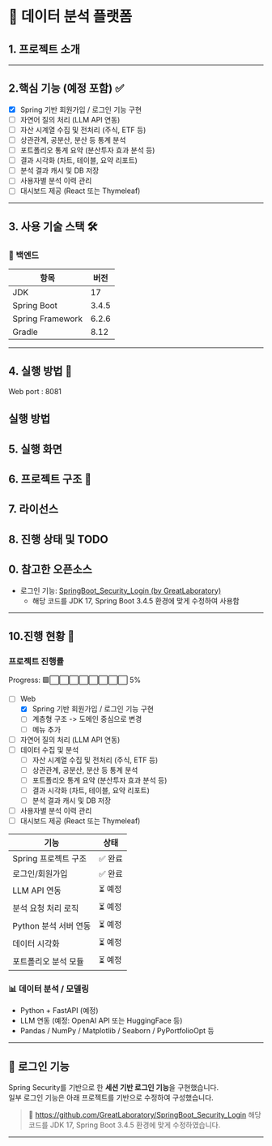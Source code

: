 # 🧠 데이터 분석 플랫폼
## 1. 프로젝트 소개
---

## 2.핵심 기능 (예정 포함) ✅ 

- [x] Spring 기반 회원가입 / 로그인 기능 구현 
- [ ] 자연어 질의 처리 (LLM API 연동)
- [ ] 자산 시계열 수집 및 전처리 (주식, ETF 등)
- [ ] 상관관계, 공분산, 분산 등 통계 분석
- [ ] 포트폴리오 통계 요약 (분산투자 효과 분석 등)
- [ ] 결과 시각화 (차트, 테이블, 요약 리포트)
- [ ] 분석 결과 캐시 및 DB 저장
- [ ] 사용자별 분석 이력 관리
- [ ] 대시보드 제공 (React 또는 Thymeleaf)

---

## 3. 사용 기술 스택 🛠️ 

### 🧩 백엔드

| 항목              | 버전       |
|-------------------|------------|
| JDK               | 17         |
| Spring Boot       | 3.4.5      |
| Spring Framework  | 6.2.6      |
| Gradle            | 8.12       |



---
## 4. 실행 방법 🚀
Web port : 8081
##  실행 방법
## 5. 실행 화면
## 6. 프로젝트 구조 📁
## 7. 라이선스
## 8. 진행 상태 및 TODO
## 0. 참고한 오픈소스
- 로그인 기능:
  [SpringBoot_Security_Login (by GreatLaboratory)](https://github.com/GreatLaboratory/SpringBoot_Security_Login)
  - 해당 코드를 JDK 17, Spring Boot 3.4.5 환경에 맞게 수정하여 사용함

---
## 10.진행 현황 🧪 
### 프로젝트 진행률
Progress: 🟩⬜⬜⬜⬜⬜⬜⬜⬜ 5%

- [ ] Web
  - [x] Spring 기반 회원가입 / 로그인 기능 구현
  - [ ] 계층형 구조 -> 도메인 중심으로 변경
  - [ ] 메뉴 추가
- [ ] 자연어 질의 처리 (LLM API 연동)
- [ ] 데이터 수집 및 분석
  - [ ] 자산 시계열 수집 및 전처리 (주식, ETF 등)
  - [ ] 상관관계, 공분산, 분산 등 통계 분석
  - [ ] 포트폴리오 통계 요약 (분산투자 효과 분석 등)
  - [ ] 결과 시각화 (차트, 테이블, 요약 리포트)
  - [ ] 분석 결과 캐시 및 DB 저장
- [ ] 사용자별 분석 이력 관리
- [ ] 대시보드 제공 (React 또는 Thymeleaf)

| 기능 | 상태 |
|------|------|
| Spring 프로젝트 구조 | ✅ 완료 |
| 로그인/회원가입 | ✅ 완료 |
| LLM API 연동 | ⏳ 예정 |
| 분석 요청 처리 로직 | ⏳ 예정 |
| Python 분석 서버 연동 | ⏳ 예정 |
| 데이터 시각화 | ⏳ 예정 |
| 포트폴리오 분석 모듈 | ⏳ 예정 |


### 📊 데이터 분석 / 모델링

- Python + FastAPI (예정)
- LLM 연동 (예정: OpenAI API 또는 HuggingFace 등)
- Pandas / NumPy / Matplotlib / Seaborn / PyPortfolioOpt 등

---

## 🔐 로그인 기능

Spring Security를 기반으로 한 **세션 기반 로그인 기능**을 구현했습니다.  
일부 로그인 기능은 아래 프로젝트를 기반으로 수정하여 구성했습니다.
> 🔗 https://github.com/GreatLaboratory/SpringBoot_Security_Login
> 해당 코드를 JDK 17, Spring Boot 3.4.5 환경에 맞게 수정하였습니다.
---

